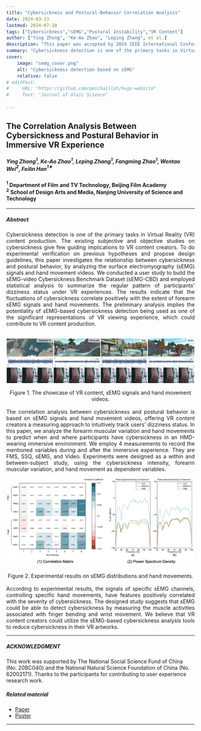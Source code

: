 ```yaml
---
title: "Cybersickness and Postural-Behavior Correlation Analysis" 
date: 2024-03-13
lastmod: 2024-07-10
tags: ["Cybersickness","sEMG","Postural Instability","VR Content"]
author: ["Ying Zhong", "Ke-Ao Zhao", "Leping Zhang", et al.]
description: "This paper was accepted by 2024 IEEE International Conference on Multimedia and Expo." 
summary: "Cybersickness detection is one of the primary tasks in Virtual Reality (VR) content production. We proposed a method that investigates the relationship between cybersickness and postural behavior by analyzing the surface electromyography (sEMG) signals and hand videos." 
cover:
    image: "semg_cover.png"
    alt: "Cybersickness detection based on sEMG"
    relative: false
# editPost:
#     URL: "https://github.com/pmichaillat/hugo-website"
#     Text: "Journal of Oleic Science"

---
```


## The Correlation Analysis Between Cybersickness and Postural Behavior in Immersive VR Experience

##### Ying Zhong$^1$, Ke-Ao Zhao$^1$, Leping Zhang$^1$, Fangming Zhao$^1$, Wentao Wei$^2$, Feilin Han$^1$$^∗$

#### $^1$ Department of Film and TV Technology, Beijing Film Academy<br>$^2$ School of Design Arts and Media, Nanjing University of Science and Technology

---

<!-- <div style="text-align: justify;">

</div> -->

##### Abstract

<div style="text-align: justify;">
Cybersickness detection is one of the primary tasks in Virtual Reality (VR) content production. The existing subjective and objective studies on cybersickness give few guiding implications to VR content creators. To do experimental verification on previous hypotheses and propose design guidelines, this paper investigates the relationship between cybersickness and postural behavior, by analyzing the surface electromyography (sEMG) signals and hand movement videos. We conducted a user study to build the sEMG-video Cybersickness Benchmark Dataset (sEMG-CBD) and employed statistical analysis to summarize the regular pattern of participants' dizziness status under VR experiences. The results indicate that the fluctuations of cybersickness correlate positively with the extent of forearm sEMG signals and hand movements. The preliminary analysis implies the potentiality of sEMG-based cybersickness detection being used as one of the significant representations of VR viewing experience, which could contribute to VR content production.
</div>

<br>

![](content&semg&hand.png)
<center>
Figure 1. The showcase of VR content, sEMG signals and hand movement videos.
</center>


<br>

<div style="text-align: justify;">
The correlation analysis between cybersickness and postural behavior is based on sEMG signals and hand movement videos, offering VR content creators a measuring approach to intuitively track users' dizziness status. In this paper, we analyze the forearm muscular variation and hand movements to predict when and where participants have cybersickness in an HMD-wearing immersive environment. We employ 4 measurements to record the mentioned variables during and after the immersive experience. They are FMS, SSQ, sEMG, and Video. Experiments were designed as a within and between-subject study, using the cybersickness intensity, forearm muscular variation, and hand movement as dependent variables. 


</div>



![](results.png)
<center>
Figure 2. Experimental results on sEMG distributions and hand movements.
</center>

<br>


<div style="text-align: justify;">
According to experimental results, the signals of specific sEMG channels, controlling specific hand movements, have features positively correlated with the severity of cybersickness. The designed study suggests that sEMG could be able to detect cybersickness by measuring the muscle activities associated with finger bending and wrist movement. We believe that VR content creators could utilize the sEMG-based cybersickness analysis tools to reduce cybersickness in their VR artworks.

</div>



---
<!-- 
##### Citation

Unterholzer, Detlev A., and  Moritz-Maria von Igelfeld. 2013. "Unusual Uses For Olive Oil." *Journal of Oleic Science* 34 (1): 449–489. http://www.alexandermccallsmith.com/book/unusual-uses-for-olive-oil.

```BibTeX
@article{UI13,
author = {Detlev A. Unterholzer and Moritz-Maria von Igelfeld},
year = {2013},
title ={Unusual Uses For Olive Oil},
journal = {Journal of Oleic Science},
volume = {34},
number = {1},
pages = {449--489},
url = {http://www.alexandermccallsmith.com/book/unusual-uses-for-olive-oil}}
```

 -->


##### ACKNOWLEDGMENT

This work was supported by The National Social Science
Fund of China (No. 20BC040) and the National Natural
Science Foundation of China (No. 62002171). Thanks to the
participants for contributing to user experience research work.


##### Related material

+ [Paper](sEMG_CameraReady_icme24.pdf)
+ [Poster](Poster_2201_icme2024.pdf)
<!-- + [Code and data](https://github.com/pmichaillat/u-star) -->

---